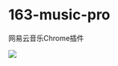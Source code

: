 # 163-music-pro

网易云音乐Chrome插件

![](https://p1.music.126.net/qYmP9RMUj7S1cJWNZTLYKA==/109951163731135389.jpg)
